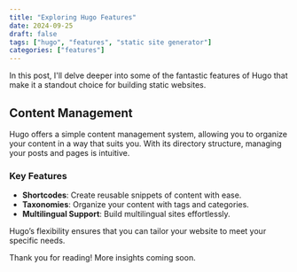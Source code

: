 ```yaml
---
title: "Exploring Hugo Features"
date: 2024-09-25
draft: false
tags: ["hugo", "features", "static site generator"]
categories: ["features"]
---
```

In this post, I'll delve deeper into some of the fantastic features of Hugo that make it a standout choice for building static websites.

## Content Management

Hugo offers a simple content management system, allowing you to organize your content in a way that suits you. With its directory structure, managing your posts and pages is intuitive.

### Key Features

- **Shortcodes**: Create reusable snippets of content with ease.
- **Taxonomies**: Organize your content with tags and categories.
- **Multilingual Support**: Build multilingual sites effortlessly.

Hugo’s flexibility ensures that you can tailor your website to meet your specific needs.

Thank you for reading! More insights coming soon.